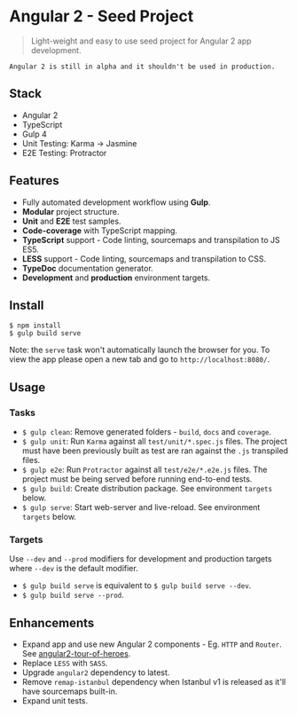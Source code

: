 # Angular 2 - Seed Project
> Light-weight and easy to use seed project for Angular 2 app development.

```
Angular 2 is still in alpha and it shouldn't be used in production.
```

## Stack
- Angular 2
- TypeScript
- Gulp 4
- Unit Testing: Karma -> Jasmine
- E2E Testing: Protractor

## Features
- Fully automated development workflow using **Gulp**.
- **Modular** project structure.
- **Unit** and **E2E** test samples.
- **Code-coverage** with TypeScript mapping.
- **TypeScript** support - Code linting, sourcemaps and transpilation to JS ES5.
- **LESS** support - Code linting, sourcemaps and transpilation to CSS.
- **TypeDoc** documentation generator.
- **Development** and **production** environment targets.

## Install
```
$ npm install
$ gulp build serve
```

Note: the `serve` task won't automatically launch the browser for you.
To view the app please open a new tab and go to `http://localhost:8080/`.

## Usage
### Tasks
- `$ gulp clean`: Remove generated folders - `build`, `docs` and `coverage`.
- `$ gulp unit`: Run `Karma` against all `test/unit/*.spec.js` files. The project must have been previously built as test are ran against the `.js` transpiled files.
- `$ gulp e2e`: Run `Protractor` against all `test/e2e/*.e2e.js` files. The project must be being served before running end-to-end tests.
- `$ gulp build`: Create distribution package. See environment `targets` below.
- `$ gulp serve`: Start web-server and live-reload. See environment `targets` below.

### Targets
Use `--dev` and `--prod` modifiers for development and production targets where `--dev` is the default modifier.

- `$ gulp build serve` is equivalent to `$ gulp build serve --dev`.
- `$ gulp build serve --prod`.

## Enhancements
- Expand app and use new Angular 2 components - Eg. `HTTP` and `Router`. See [angular2-tour-of-heroes](https://github.com/johnpapa/angular2-tour-of-heroes).
- Replace `LESS` with `SASS`.
- Upgrade `angular2` dependency to latest.
- Remove  `remap-istanbul` dependency when Istanbul v1 is released as it'll have sourcemaps built-in.
- Expand unit tests.
